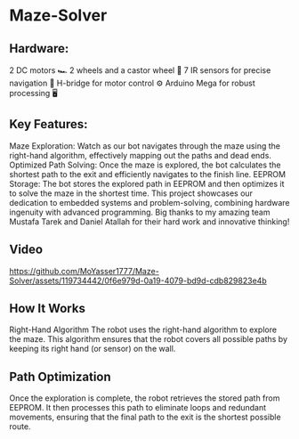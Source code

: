 # Maze-Solver

## Hardware:
2 DC motors 🏎️
2 wheels and a castor wheel 🚙
7 IR sensors for precise navigation 📡
H-bridge for motor control ⚙️
Arduino Mega for robust processing 🖥️
## Key Features:
Maze Exploration: Watch as our bot navigates through the maze using the right-hand algorithm, effectively mapping out the paths and dead ends.
Optimized Path Solving: Once the maze is explored, the bot calculates the shortest path to the exit and efficiently navigates to the finish line.
EEPROM Storage: The bot stores the explored path in EEPROM and then optimizes it to solve the maze in the shortest time.
This project showcases our dedication to embedded systems and problem-solving, combining hardware ingenuity with advanced programming. Big thanks to my amazing team Mustafa Tarek and Daniel Atallah for their hard work and innovative thinking!

## Video
https://github.com/MoYasser1777/Maze-Solver/assets/119734442/0f6e979d-0a19-4079-bd9d-cdb829823e4b

## How It Works
Right-Hand Algorithm
The robot uses the right-hand algorithm to explore the maze. This algorithm ensures that the robot covers all possible paths by keeping its right hand (or sensor) on the wall.

## Path Optimization
Once the exploration is complete, the robot retrieves the stored path from EEPROM. It then processes this path to eliminate loops and redundant movements, ensuring that the final path to the exit is the shortest possible route.
